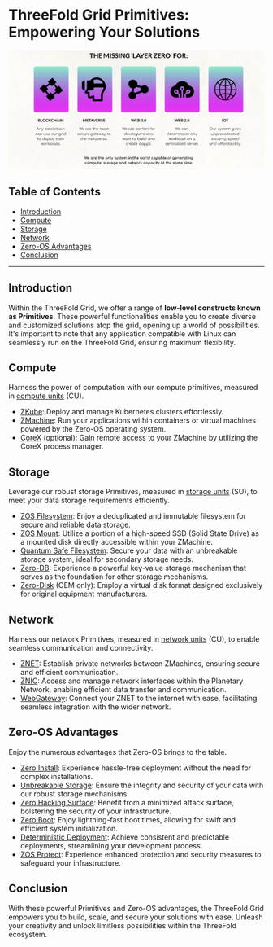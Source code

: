 <h1> ThreeFold Grid Primitives: Empowering Your Solutions </h1>

![layers](./img/layers.jpeg)

<h2>Table of Contents</h2>

- [Introduction](#introduction)
- [Compute](#compute)
- [Storage](#storage)
- [Network](#network)
- [Zero-OS Advantages](#zero-os-advantages)
- [Conclusion](#conclusion)

***

## Introduction

Within the ThreeFold Grid, we offer a range of __low-level constructs known as Primitives__. These powerful functionalities enable you to create diverse and customized solutions atop the grid, opening up a world of possibilities. It's important to note that any application compatible with Linux can seamlessly run on the ThreeFold Grid, ensuring maximum flexibility.

## Compute

Harness the power of computation with our compute primitives, measured in [compute units](../wiki/cloudunits/cloudunits_toc.md) (CU).

- [ZKube](../technology/primitives/compute/zkube.md): Deploy and manage Kubernetes clusters effortlessly.
- [ZMachine](../technology/primitives/compute/zmachine.md): Run your applications within containers or virtual machines powered by the Zero-OS operating system.
- [CoreX](../technology/primitives/compute/corex.md) (optional): Gain remote access to your ZMachine by utilizing the CoreX process manager.

## Storage

Leverage our robust storage Primitives, measured in [storage units](../wiki/cloudunits/cloudunits_toc.md) (SU), to meet your data storage requirements efficiently.

- [ZOS Filesystem](../technology/primitives/storage/zos_fs.md): Enjoy a deduplicated and immutable filesystem for secure and reliable data storage.
- [ZOS Mount](../technology/primitives/storage/zmount.md): Utilize a portion of a high-speed SSD (Solid State Drive) as a mounted disk directly accessible within your ZMachine.
- [Quantum Safe Filesystem](../technology/primitives/storage/qsfs.md): Secure your data with an unbreakable storage system, ideal for secondary storage needs.
- [Zero-DB](../technology/primitives/storage/zdb.md): Experience a powerful key-value storage mechanism that serves as the foundation for other storage mechanisms.
- [Zero-Disk](../technology/primitives/storage/zdisk.md) (OEM only): Employ a virtual disk format designed exclusively for original equipment manufacturers.

## Network

Harness our network Primitives, measured in [network units](../wiki/cloudunits/cloudunits_toc.md) (CU), to enable seamless communication and connectivity.

- [ZNET](../technology/primitives/network/znet.md): Establish private networks between ZMachines, ensuring secure and efficient communication.
- [ZNIC](../technology/primitives/network/znic.md): Access and manage network interfaces within the Planetary Network, enabling efficient data transfer and communication.
- [WebGateway](../technology/primitives/network/webgw3.md): Connect your ZNET to the internet with ease, facilitating seamless integration with the wider network.

## Zero-OS Advantages

Enjoy the numerous advantages that Zero-OS brings to the table.

- [Zero Install](../technology/zos/benefits/zero_install.md): Experience hassle-free deployment without the need for complex installations.
- [Unbreakable Storage](../technology/zos/benefits/unbreakable_storage.md): Ensure the integrity and security of your data with our robust storage mechanisms.
- [Zero Hacking Surface](../technology/zos/benefits/zero_hacking_surface.md): Benefit from a minimized attack surface, bolstering the security of your infrastructure.
- [Zero Boot](../technology/zos/benefits/zero_boot.md): Enjoy lightning-fast boot times, allowing for swift and efficient system initialization.
- [Deterministic Deployment](../technology/zos/benefits/deterministic_deployment.md): Achieve consistent and predictable deployments, streamlining your development process.
- [ZOS Protect](../technology/zos/benefits/zos_protect.md): Experience enhanced protection and security measures to safeguard your infrastructure.

## Conclusion

With these powerful Primitives and Zero-OS advantages, the ThreeFold Grid empowers you to build, scale, and secure your solutions with ease. Unleash your creativity and unlock limitless possibilities within the ThreeFold ecosystem.



